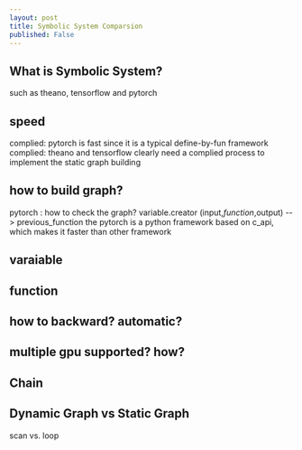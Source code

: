 ```yaml
---
layout: post
title: Symbolic System Comparsion
published: False
---
```


## What is Symbolic System? 

such as theano, tensorflow and pytorch

## speed 

complied: pytorch is fast since it is a typical define-by-fun framework
complied: theano and tensorflow clearly need a complied process to implement the static graph building 

## how to build graph?

pytorch : how to check the graph? 
variable.creator (input,_function_,output) --> previous_function
the pytorch is a python framework based on c_api, which makes it faster than other framework


## varaiable 

## function


## how to backward? automatic?


## multiple gpu supported? how?



## Chain

## Dynamic Graph vs Static Graph

scan vs. loop
